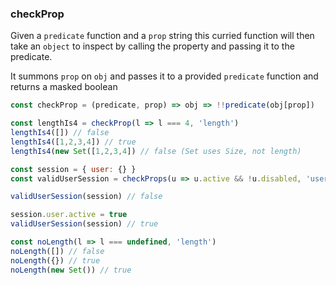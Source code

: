 ### checkProp

Given a `predicate` function and a `prop` string this curried function will then take an `object` to inspect by calling the property and passing it to the predicate.

It summons `prop` on `obj` and passes it to a provided `predicate` function and returns a masked boolean

```js
const checkProp = (predicate, prop) => obj => !!predicate(obj[prop])
```

```js
const lengthIs4 = checkProp(l => l === 4, 'length')
lengthIs4([]) // false
lengthIs4([1,2,3,4]) // true
lengthIs4(new Set([1,2,3,4]) // false (Set uses Size, not length)

const session = { user: {} }
const validUserSession = checkProps(u => u.active && !u.disabled, 'user')

validUserSession(session) // false

session.user.active = true
validUserSession(session) // true

const noLength(l => l === undefined, 'length')
noLength([]) // false
noLength({}) // true
noLength(new Set()) // true
```
